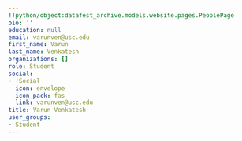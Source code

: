 ```yaml
---
!!python/object:datafest_archive.models.website.pages.PeoplePage
bio: ''
education: null
email: varunven@usc.edu
first_name: Varun
last_name: Venkatesh
organizations: []
role: Student
social:
- !Social
  icon: envelope
  icon_pack: fas
  link: varunven@usc.edu
title: Varun Venkatesh
user_groups:
- Student
---
```


    